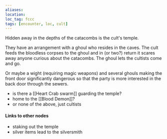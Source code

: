 ```yaml
---
aliases:
location:
loc_tag: fccc
tags: [encounter, loc, cult]
---
```


Hidden away in the depths of the catacombs is the cult's temple.


They have an arrangement with a ghoul who resides in the caves.  The cult feeds the bloodless corpses to the ghoul and in (or two?) return it scares away anyone curious about the catacombs.  The ghoul lets the cultists come and go.

Or maybe a wight (requiring magic weapons) and several ghouls making the front door significantly dangerous so that the party is more interested in the back door through the sewers.

- is there a [[Heart Crab swarm]] guarding the temple?
- home to the [[Blood Demon]]?
- or none of the above, just cultists

#### Links to other nodes
- staking out the temple
- silver items lead to the silversmith
